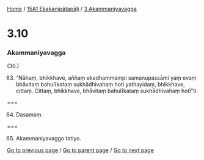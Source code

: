
[Home](/) / [15A1 Ekakanipātapāḷi](/tipitaka/15A1.md) / [3 Akammaniyavagga](/tipitaka/15A1/3.md)

# 3.10

### Akammaniyavagga

(30.)

63. “Nāhaṃ, bhikkhave, aññaṃ ekadhammampi samanupassāmi yaṃ evaṃ bhāvitaṃ bahulīkataṃ sukhādhivahaṃ hoti yathayidaṃ, bhikkhave, cittaṃ. Cittaṃ, bhikkhave, bhāvitaṃ bahulīkataṃ sukhādhivahaṃ hotī”ti.

===

64. Dasamaṃ.



===

65. Akammaniyavaggo tatiyo.



[Go to previous page](/tipitaka/15A1/3/3.9.md) / [Go to parent page](/tipitaka/15A1/3.md) / [Go to next page](/tipitaka/15A1/4.md)


